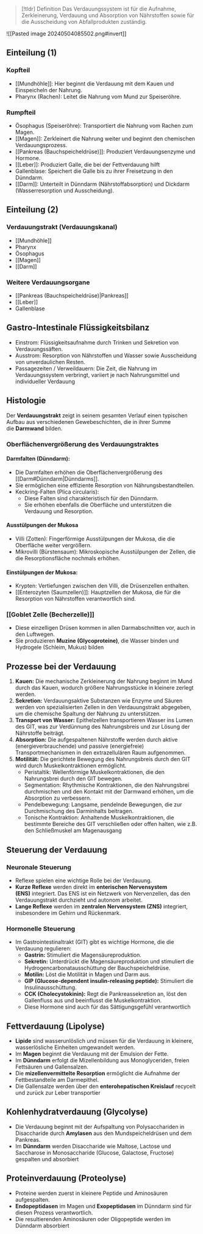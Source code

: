 > [!tldr] Definition
>  Das Verdauungssystem ist für die Aufnahme, Zerkleinerung, Verdauung und Absorption von Nährstoffen sowie für die Ausscheidung von Abfallprodukten zuständig.

![[Pasted image 20240504085502.png#invert]]
## Einteilung (1)
### Kopfteil
- [[Mundhöhle]]: Hier beginnt die Verdauung mit dem Kauen und Einspeicheln der Nahrung.
- Pharynx (Rachen): Leitet die Nahrung vom Mund zur Speiseröhre.
### Rumpfteil
- Ösophagus (Speiseröhre): Transportiert die Nahrung vom Rachen zum Magen.
- [[Magen]]: Zerkleinert die Nahrung weiter und beginnt den chemischen Verdauungsprozess.
- [[Pankreas (Bauchspeicheldrüse)]]: Produziert Verdauungsenzyme und Hormone.
- [[Leber]]: Produziert Galle, die bei der Fettverdauung hilft
- Gallenblase: Speichert die Galle bis zu ihrer Freisetzung in den Dünndarm.
- [[Darm]]: Unterteilt in Dünndarm (Nährstoffabsorption) und Dickdarm (Wasserresorption und Ausscheidung).
## Einteilung (2)
### Verdauungstrakt (Verdauungskanal)
- [[Mundhöhle]]
- Pharynx
- Ösophagus
- [[Magen]]
- [[Darm]]
### Weitere Verdauungsorgane
- [[Pankreas (Bauchspeicheldrüse)|Pankreas]]
- [[Leber]] 
- Gallenblase
## Gastro-Intestinale Flüssigkeitsbilanz
- Einstrom: Flüssigkeitsaufnahme durch Trinken und Sekretion von Verdauungssäften.
- Ausstrom: Resorption von Nährstoffen und Wasser sowie Ausscheidung von unverdaulichen Resten.
- Passagezeiten / Verweildauern: Die Zeit, die Nahrung im Verdauungssystem verbringt, variiert je nach Nahrungsmittel und individueller Verdauung
## Histologie
Der **Verdauungstrakt** zeigt in seinem gesamten Verlauf einen typischen Aufbau aus verschiedenen Gewebeschichten, die in ihrer Summe die **Darmwand** bilden.
### Oberflächenvergrößerung des Verdauungstraktes
#### Darmfalten (Dünndarm):
- Die Darmfalten erhöhen die Oberflächenvergrößerung des [[Darm#Dünndarm|Dünndarms]].
- Sie ermöglichen eine effiziente Resorption von Nährungsbestandteilen.
- Keckring-Falten (Plica circularis):
	- Diese Falten sind charakteristisch für den Dünndarm.
	- Sie erhöhen ebenfalls die Oberfläche und unterstützen die Verdauung und Resorption.
#### Ausstülpungen der Mukosa
- Villi (Zotten): Fingerförmige Ausstülpungen der Mukosa, die die Oberfläche weiter vergrößern.
- Mikrovilli (Bürstensaum): Mikroskopische Ausstülpungen der Zellen, die die Resorptionsfläche nochmals erhöhen.
#### Einstülpungen der Mukosa:
- Krypten: Vertiefungen zwischen den Villi, die Drüsenzellen enthalten.
- [[Enterozyten (Saumzellen)]]: Hauptzellen der Mukosa, die für die Resorption von Nährstoffen verantwortlich sind.
### [[Goblet Zelle (Becherzelle)]]
- Diese einzelligen Drüsen kommen in allen Darmabschnitten vor, auch in den Luftwegen.
- Sie produzieren **Muzine (Glycoproteine)**, die Wasser binden und Hydrogele (Schleim, Mukus) bilden
## Prozesse bei der Verdauung
1. **Kauen:** Die mechanische Zerkleinerung der Nahrung beginnt im Mund durch das Kauen, wodurch größere Nahrungsstücke in kleinere zerlegt werden.
2. **Sekretion:** Verdauungsaktive Substanzen wie Enzyme und Säuren werden von spezialisierten Zellen in den Verdauungstrakt abgegeben, um die chemische Spaltung der Nahrung zu unterstützen.
3. **Transport von Wasser:** Epithelzellen transportieren Wasser ins Lumen des GIT, was zur Verdünnung des Nahrungsbreis und zur Lösung der Nährstoffe beiträgt.
4. **Absorption:** Die aufgespaltenen Nährstoffe werden durch aktive (energieverbrauchende) und passive (energiefreie) Transportmechanismen in den extrazellulären Raum aufgenommen.
5. **Motilität:** Die gerichtete Bewegung des Nahrungsbreis durch den GIT wird durch Muskelkontraktionen ermöglicht.
	- Peristaltik: Wellenförmige Muskelkontraktionen, die den Nahrungsbrei durch den GIT bewegen.
	- Segmentation: Rhythmische Kontraktionen, die den Nahrungsbrei durchmischen und den Kontakt mit der Darmwand erhöhen, um die Absorption zu verbessern.
	- Pendelbewegung: Langsame, pendelnde Bewegungen, die zur Durchmischung des Darminhalts beitragen.
	- Tonische Kontraktion: Anhaltende Muskelkontraktionen, die bestimmte Bereiche des GIT verschließen oder offen halten, wie z.B. den Schließmuskel am Magenausgang
## Steuerung der Verdauung
### Neuronale Steuerung
- Reflexe spielen eine wichtige Rolle bei der Verdauung.
- **Kurze Reflexe** werden direkt im **enterischen Nervensystem (ENS)** integriert. Das ENS ist ein Netzwerk von Nervenzellen, das den Verdauungstrakt durchzieht und autonom arbeitet.
- **Lange Reflexe** werden im **zentralen Nervensystem (ZNS)** integriert, insbesondere im Gehirn und Rückenmark.
### Hormonelle Steuerung
- Im Gastrointestinaltrakt (GIT) gibt es wichtige Hormone, die die Verdauung regulieren:
    - **Gastrin:** Stimuliert die Magensäureproduktion.
    - **Sekretin:** Unterdrückt die Magensäureproduktion und stimuliert die Hydrogencarbonatausschüttung der Bauchspeicheldrüse.
    - **Motilin:** Löst die Motilität in Magen und Darm aus.
    - **GIP (Glucose-dependent insulin-releasing peptide):** Stimuliert die Insulinausschüttung.
    - **CCK (Cholecystokinin):** Regt die Pankreassekretion an, löst den Gallenfluss aus und beeinflusst die Muskelkontraktion.
    - Diese Hormone sind auch für das Sättigungsgefühl verantwortlich
## Fettverdauung (Lipolyse)
- **Lipide** sind wasserunlöslich und müssen für die Verdauung in kleinere, wasserlösliche Einheiten umgewandelt werden.
- Im **Magen** beginnt die Verdauung mit der Emulsion der Fette.
- Im **Dünndarm** erfolgt die Mizellenbildung aus Monoglyceriden, freien Fettsäuren und Gallensalzen.
- Die **mizellenvermittelte Resorption** ermöglicht die Aufnahme der Fettbestandteile am Darmepithel.
- Die Gallensalze werden über den **enterohepatischen Kreislauf** recycelt und zurück zur Leber transportier
## Kohlenhydratverdauung (Glycolyse)
- Die Verdauung beginnt mit der Aufspaltung von Polysacchariden in Disaccharide durch **Amylasen** aus den Mundspeicheldrüsen und dem Pankreas.
- Im **Dünndarm** werden Disaccharide wie Maltose, Lactose und Saccharose in Monosaccharide (Glucose, Galactose, Fructose) gespalten und absorbiert
## Proteinverdauung (Proteolyse)
- Proteine werden zuerst in kleinere Peptide und Aminosäuren aufgespalten.
- **Endopeptidasen** im Magen und **Exopeptidasen** im Dünndarm sind für diesen Prozess verantwortlich.
- Die resultierenden Aminosäuren oder Oligopeptide werden im Dünndarm absorbiert